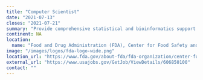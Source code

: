 ```yaml
---
title: "Computer Scientist"
date: "2021-07-13"
closes: "2021-07-21"
summary: "Provide comprehensive statistical and bioinformatics support for regulatory and research-related activities."
continent: NA
location:
  name: "Food and Drug Administration (FDA), Center for Food Safety and Applied Nutrition, College Park, Maryland, United States"
image: "/images/logos/fda-logo-wide.png"
location_url: "https://www.fda.gov/about-fda/fda-organization/center-food-safety-and-applied-nutrition-cfsan"
external_url: "https://www.usajobs.gov/GetJob/ViewDetails/606850100"
contact: ""
---
```

